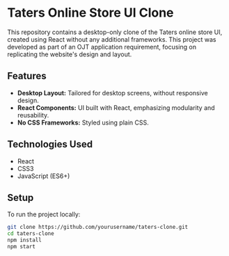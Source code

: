 # Taters Online Store UI Clone

This repository contains a desktop-only clone of the Taters online store UI, created using React without any additional frameworks. This project was developed as part of an OJT application requirement, focusing on replicating the website's design and layout.

## Features

- **Desktop Layout:** Tailored for desktop screens, without responsive design.
- **React Components:** UI built with React, emphasizing modularity and reusability.
- **No CSS Frameworks:** Styled using plain CSS.

## Technologies Used

- React
- CSS3
- JavaScript (ES6+)

## Setup

To run the project locally:

```bash
git clone https://github.com/yourusername/taters-clone.git
cd taters-clone
npm install
npm start
